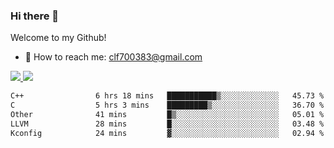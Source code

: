### Hi there 👋

<!--
**clingfei/clingfei** is a ✨ _special_ ✨ repository because its `README.md` (this file) appears on your GitHub profile.

Here are some ideas to get you started:

- 🔭 I’m currently working on ...
- 🌱 I’m currently learning ...
- 👯 I’m looking to collaborate on ...
- 🤔 I’m looking for help with ...
- 💬 Ask me about ...
- 📫 How to reach me: ...
- 😄 Pronouns: ...
- ⚡ Fun fact: ...
-->
Welcome to my Github!
- 📧 How to reach me: clf700383@gmail.com

<a href="https://github.com/anuraghazra/github-readme-stats">
  <img src="https://github-readme-stats.vercel.app/api?username=clingfei&count_private=true&show_icons=true&include_all_commits=true&line_height=21&hide_border=true&repo=github-readme-stats" />
</a>
<a href="https://github.com/anuraghazra/convoychat">
  <img src="https://github-readme-stats.vercel.app/api/top-langs/?username=clingfei&hide=Tcl,Perl,Makefile,CSS,HTML,Yacc,Lex,Verilog&langs_count=6&layout=compact&hide_border=true&repo=convoychat" />
</a>

<!--START_SECTION:waka-->

```txt
C++                6 hrs 18 mins   ███████████▒░░░░░░░░░░░░░   45.73 %
C                  5 hrs 3 mins    █████████▒░░░░░░░░░░░░░░░   36.70 %
Other              41 mins         █▒░░░░░░░░░░░░░░░░░░░░░░░   05.01 %
LLVM               28 mins         █░░░░░░░░░░░░░░░░░░░░░░░░   03.48 %
Kconfig            24 mins         ▓░░░░░░░░░░░░░░░░░░░░░░░░   02.94 %
```

<!--END_SECTION:waka-->
